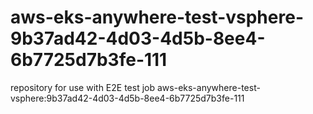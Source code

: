 # aws-eks-anywhere-test-vsphere-9b37ad42-4d03-4d5b-8ee4-6b7725d7b3fe-111
repository for use with E2E test job aws-eks-anywhere-test-vsphere:9b37ad42-4d03-4d5b-8ee4-6b7725d7b3fe-111
